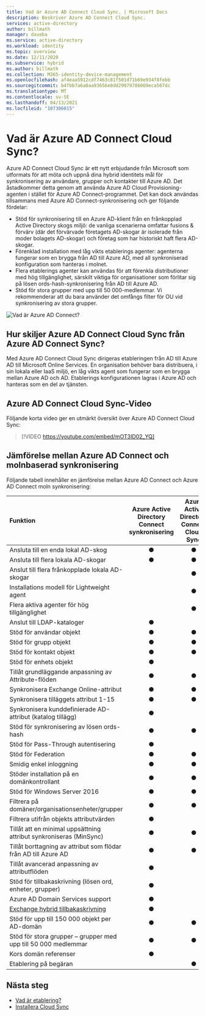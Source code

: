```yaml
---
title: Vad är Azure AD Connect Cloud Sync. | Microsoft Docs
description: Beskriver Azure AD Connect Cloud Sync.
services: active-directory
author: billmath
manager: daveba
ms.service: active-directory
ms.workload: identity
ms.topic: overview
ms.date: 12/11/2020
ms.subservice: hybrid
ms.author: billmath
ms.collection: M365-identity-device-management
ms.openlocfilehash: af4eaa5912cdf7463c81f501d71b69e934f8febb
ms.sourcegitcommit: b4fbb7a6a0aa93656e8dd29979786069eca567dc
ms.translationtype: MT
ms.contentlocale: sv-SE
ms.lasthandoff: 04/13/2021
ms.locfileid: "107306015"
---
```

# <a name="what-is-azure-ad-connect-cloud-sync"></a>Vad är Azure AD Connect Cloud Sync?
Azure AD Connect Cloud Sync är ett nytt erbjudande från Microsoft som utformats för att möta och uppnå dina hybrid identitets mål för synkronisering av användare, grupper och kontakter till Azure AD.  Det åstadkommer detta genom att använda Azure AD Cloud Provisioning-agenten i stället för Azure AD Connect-programmet.  Det kan dock användas tillsammans med Azure AD Connect-synkronisering och ger följande fördelar:
    
- Stöd för synkronisering till en Azure AD-klient från en frånkopplad Active Directory skogs miljö: de vanliga scenarierna omfattar fusions & förvärv (där det förvärvade företagets AD-skogar är isolerade från moder bolagets AD-skogar) och företag som har historiskt haft flera AD-skogar.
- Förenklad installation med låg vikts etablerings agenter: agenterna fungerar som en brygga från AD till Azure AD, med all synkroniserad konfiguration som hanteras i molnet. 
- Flera etablerings agenter kan användas för att förenkla distributioner med hög tillgänglighet, särskilt viktiga för organisationer som förlitar sig på lösen ords-hash-synkronisering från AD till Azure AD.
- Stöd för stora grupper med upp till 50 000-medlemmar. Vi rekommenderar att du bara använder det omfångs filter för OU vid synkronisering av stora grupper.


![Vad är Azure AD Connect?](media/what-is-cloud-sync/architecture-1.png)

## <a name="how-is-azure-ad-connect-cloud-sync-different-from-azure-ad-connect-sync"></a>Hur skiljer Azure AD Connect Cloud Sync från Azure AD Connect Sync?
Med Azure AD Connect Cloud Sync dirigeras etableringen från AD till Azure AD till Microsoft Online Services. En organisation behöver bara distribuera, i sin lokala eller IaaS miljö, en låg vikts agent som fungerar som en brygga mellan Azure AD och AD. Etablerings konfigurationen lagras i Azure AD och hanteras som en del av tjänsten.

## <a name="azure-ad-connect-cloud-sync-video"></a>Azure AD Connect Cloud Sync-Video
Följande korta video ger en utmärkt översikt över Azure AD Connect Cloud Sync:

> [!VIDEO https://youtube.com/embed/mOT3ID02_YQ]


## <a name="comparison-between-azure-ad-connect-and-cloud-sync"></a>Jämförelse mellan Azure AD Connect och molnbaserad synkronisering

Följande tabell innehåller en jämförelse mellan Azure AD Connect och Azure AD Connect moln synkronisering:

| Funktion | Azure Active Directory Connect synkronisering| Azure Active Directory Connect Cloud Sync |
|:--- |:---:|:---:|
|Ansluta till en enda lokal AD-skog|● |● |
| Ansluta till flera lokala AD-skogar |● |● |
| Anslut till flera frånkopplade lokala AD-skogar | |● |
| Installations modell för Lightweight agent | |● |
| Flera aktiva agenter för hög tillgänglighet | |● |
| Anslut till LDAP-kataloger|●| | 
| Stöd för användar objekt |● |● |
| Stöd för grupp objekt |● |● |
| Stöd för kontakt objekt |● |● |
| Stöd för enhets objekt |● | |
| Tillåt grundläggande anpassning av Attribute-flöden |● |● |
| Synkronisera Exchange Online-attribut |● |● |
| Synkronisera tilläggets attribut 1-15 |● |● |
| Synkronisera kunddefinierade AD-attribut (katalog tillägg) |● | |
| Stöd för synkronisering av lösen ords-hash |●|●|
| Stöd för Pass-Through autentisering |●||
| Stöd för Federation |●|●|
| Smidig enkel inloggning|● |●|
| Stöder installation på en domänkontrollant |● |● |
| Stöd för Windows Server 2016|● |● |
| Filtrera på domäner/organisationsenheter/grupper |● |● |
| Filtrera utifrån objekts attributvärden |● | |
| Tillåt att en minimal uppsättning attribut synkroniseras (MinSync) |● |● |
| Tillåt borttagning av attribut som flödar från AD till Azure AD |● |● |
| Tillåt avancerad anpassning av attributflöden |● | |
| Stöd för tillbakaskrivning (lösen ord, enheter, grupper) |● | |
| Azure AD Domain Services support|● | |
| [Exchange hybrid tillbakaskrivning](../hybrid/reference-connect-sync-attributes-synchronized.md#exchange-hybrid-writeback) |● | |
| Stöd för upp till 150 000 objekt per AD-domän |● |● |
| Stöd för stora grupper – grupper med upp till 50 000 medlemmar |● |● |
| Kors domän referenser|● | |
| Etablering på begäran| |● |

## <a name="next-steps"></a>Nästa steg 

- [Vad är etablering?](what-is-provisioning.md)
- [Installera Cloud Sync](how-to-install.md)
